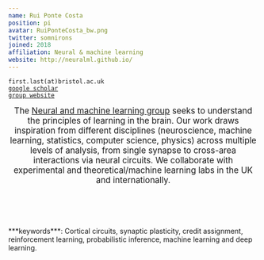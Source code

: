 ```yaml
---
name: Rui Ponte Costa
position: pi
avatar: RuiPonteCosta_bw.png
twitter: somnirons
joined: 2018
affiliation: Neural & machine learning
website: http://neuralml.github.io/
---
```


<!--- _Lecturer in Computational Neuroscience & Machine Learning, Dept of Computer Science, SCEEM, Faculty of Engineering, University of Bristol_<br>-->
<!--- _Principal Investigator of the Neural and Machine Learning group_-->

<i class="fa fa-envelope-o"></i> `first.last(at)bristol.ac.uk`<br>
<i class="fa fa-book"></i> <a href="https://scholar.google.co.uk/citations?user=otGgQKQAAAAJ&hl=en">`google scholar`</a><br>
<i class="fa fa-link"></i> <a href="{{page.website}}">`group website`</a>



<!--**Office**<br>
Merchant Venturers Building<br>
Woodland Road<br>
Bristol, BS8 1UB, England, United Kingdom<br>-->
<header class="masthead text-justify" style="font-size:120%">
The <a href="http://neuralmachinelearning.weebly.com/">Neural and machine learning group</a> seeks to understand the principles of learning in the brain. Our work draws inspiration from different disciplines (neuroscience, machine learning, statistics, computer science, physics) across multiple levels of analysis, from single synapse to cross-area interactions via neural circuits. We collaborate with experimental and theoretical/machine learning labs in the UK and internationally.
</header><br>
***keywords***: Cortical circuits, synaptic plasticity, credit assignment, reinforcement learning, probabilistic inference, machine learning and deep learning.

